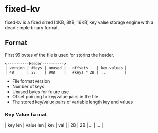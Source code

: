 # fixed-kv

fixed-kv is a fixed sized (4KB, 8KB, 16KB) key value storage engine with a dead simple binary format.

## Format

First 96 bytes of the file is used for storing the header.

```text
<----------Header---------->
| version | #keys | unused |   offsets    | key-values |
| 4B      | 2B    | 90B    |   #keys * 2B | ...        |
```

- File format version
- Number of keys
- Unused bytes for future use
- Offset pointing to key/value pairs in the file
- The stored key/value pairs of variable length key and values

### Key Value format

| key len | value len | key | val |
|   2B    |    2B     | ... | ... |
